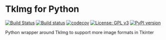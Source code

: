 # TkImg for Python
[![Build Status](https://travis-ci.org/RedFantom/python-tkimg.svg?branch=master)](https://travis-ci.org/RedFantom/python-tkimg)
[![Build status](https://ci.appveyor.com/api/projects/status/49k2xqvu7x52ul36?svg=true)](https://ci.appveyor.com/project/RedFantom/python-tkimg)
[![codecov](https://codecov.io/gh/RedFantom/python-tkimg/branch/master/graph/badge.svg)](https://codecov.io/gh/RedFantom/python-tkimg)
[![License: GPL v3](https://img.shields.io/badge/License-GPL%20v3-blue.svg)](http://www.gnu.org/licenses/gpl-3.0)
[![PyPI version](https://badge.fury.io/py/tkimg.svg)](https://pypi.python.org/pypi/tkimg)

Python wrapper around TkImg to support more image formats in Tkinter
